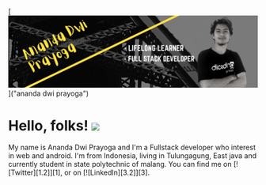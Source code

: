 [![Header](https://raw.githubusercontent.com/AnandaDwiprayoga/AnandaDwiPrayoga/master/Ananda%20dwi%20Prayoga.png "Header")]("ananda dwi prayoga")

# Hello, folks! <img src="https://raw.githubusercontent.com/MartinHeinz/MartinHeinz/master/wave.gif" width="30px">

My name is Ananda Dwi Prayoga and I'm a Fullstack developer who interest in web and android. I'm from Indonesia, living in Tulungagung, East java and currently student in state polytechnic of malang. You can find me on [![Twitter][1.2]][1],  or on [![LinkedIn][3.2]][3].
